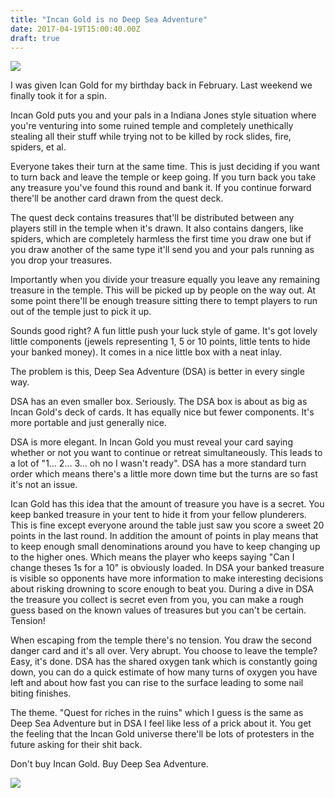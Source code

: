 ```yaml
---
title: "Incan Gold is no Deep Sea Adventure"
date: 2017-04-19T15:00:40.00Z
draft: true
---
```



![](/content/images/2017/04/incan-gold.jpg)
 
I was given Ican Gold for my birthday back in February. Last weekend we finally took it for a spin.
 
Incan Gold puts you and your pals in a Indiana Jones style situation where you're venturing into some ruined temple and completely unethically stealing all their stuff while trying not to be killed by rock slides, fire, spiders, et al.
 
Everyone takes their turn at the same time. This is just deciding if you want to turn back and leave the temple or keep going. If you turn back you take any treasure you've found this round and bank it. If you continue forward there'll be another card drawn from the quest deck.
 
The quest deck contains treasures that'll be distributed between any players still in the temple when it's drawn. It also contains dangers, like spiders, which are completely harmless the first time you draw one but if you draw another of the same type it'll send you and your pals running as you drop your treasures.
 
Importantly when you divide your treasure equally you leave any remaining treasure in the temple. This will be picked up by people on the way out. At some point there'll be enough treasure sitting there to tempt players to run out of the temple just to pick it up.
 
Sounds good right? A fun little push your luck style of game. It's got lovely little components (jewels representing 1, 5 or 10 points, little tents to hide your banked money). It comes in a nice little box with a neat inlay.
 
The problem is this, Deep Sea Adventure (DSA) is better in every single way.
 
DSA has an even smaller box. Seriously. The DSA box is about as big as Incan Gold's deck of cards. It has equally nice but fewer components. It's more portable and just generally nice.
 
DSA is more elegant. In Incan Gold you must reveal your card saying whether or not you want to continue or retreat simultaneously. This leads to a lot of "1... 2... 3... oh no I wasn't ready". DSA has a more standard turn order which means there's a little more down time but the turns are so fast it's not an issue.
 
Ican Gold has this idea that the amount of treasure you have is a secret. You keep banked treasure in your tent to hide it from your fellow plunderers. This is fine except everyone around the table just saw you score a sweet 20 points in the last round. In addition the amount of points in play means that to keep enough small denominations around you have to keep changing up to the higher ones. Which means the player who keeps saying "Can I change theses 1s for a 10" is obviously loaded. In DSA your banked treasure is visible so opponents have more information to make interesting decisions about risking drowning to score enough to beat you. During a dive in DSA the treasure you collect is secret even from you, you can make a rough guess based on the known values of treasures but you can't be certain. Tension!
 
When escaping from the temple there's no tension. You draw the second danger card and it's all over. Very abrupt. You choose to leave the temple? Easy, it's done. DSA has the shared oxygen tank which is constantly going down, you can do a quick estimate of how many turns of oxygen you have left and about how fast you can rise to the surface leading to some nail biting finishes.
 
The theme. "Quest for riches in the ruins" which I guess is the same as Deep Sea Adventure but in DSA I feel like less of a prick about it. You get the feeling that the Incan Gold universe there'll be lots of protesters in the future asking for their shit back.
 
Don't buy Incan Gold. Buy Deep Sea Adventure.
 
![](/content/images/2017/04/deep-sea-adventure.jpg)


